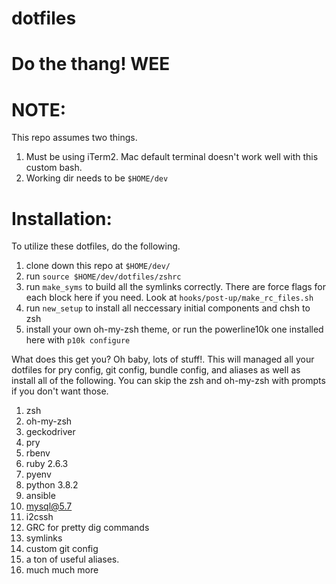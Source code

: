 # dotfiles
# Do the thang! WEE

# NOTE:
This repo assumes two things.
1. Must be using iTerm2. Mac default terminal doesn't work well with this custom bash.
2. Working dir needs to be `$HOME/dev`



# Installation:
To utilize these dotfiles, do the following.

1. clone down this repo at `$HOME/dev/`
2. run `source $HOME/dev/dotfiles/zshrc`
3. run `make_syms` to build all the symlinks correctly. There are force flags for each block here if you need. Look at `hooks/post-up/make_rc_files.sh`
4. run `new_setup` to install all neccessary initial components and chsh to zsh
5. install your own oh-my-zsh theme, or run the powerline10k one installed here with `p10k configure`

What does this get you? Oh baby, lots of stuff!. This will managed all your dotfiles for pry config, git config, bundle config, and aliases as well
as install all of the following. You can skip the zsh and oh-my-zsh with prompts if you don't want those.

1. zsh
2. oh-my-zsh
3. geckodriver
4. pry
5. rbenv
6. ruby 2.6.3
7. pyenv
8. python 3.8.2
9. ansible
10. mysql@5.7
11. i2cssh
12. GRC for pretty dig commands
13. symlinks
14. custom git config
15. a ton of useful aliases.
16. much much more
